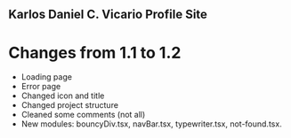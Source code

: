 ## Karlos Daniel C. Vicario Profile Site
# Changes from 1.1 to 1.2
   * Loading page
   * Error page
   * Changed icon and title
   * Changed project structure
   * Cleaned some comments (not all)
   * New modules: bouncyDiv.tsx, navBar.tsx, typewriter.tsx, not-found.tsx.